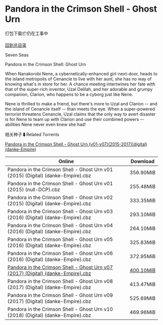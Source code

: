 # Pandora in the Crimson Shell - Ghost Urn

打包下载📦仍在工事中

[回到总目录](/Catalogs.md)

Seven Seas

Pandora in the Crimson Shell: Ghost Urn

When Nanakorobi Nene, a cybernetically-enhanced girl-next-door, heads to the island metropolis of Cenancle to live with her aunt, she has no way of knowing what's in store for her. A chance meeting intertwines her fate with that of the super-rich inventor, Uzal Delilah, and her adorable and grumpy companion, Clarion, who happens to be a cyborg just like Nene.



Nene is thrilled to make a friend, but there's more to Uzal and Clarion -- and the island of Cenancle itself -- than meets the eye. When a super-powered terrorist threatens Cenancle, Uzal claims that the only way to avert disaster is for Nene to team up with Clarion and use their combined powers -- abilities Nene never even knew she had!





相关种子⬇Related Torrents

[Pandora in the Crimson Shell - Ghost Urn (v01-v07)(2015-2017)(digital)(danke-Empire)](https://github.com/alicewish/markdown/blob/master/torrent/Pandora-in-the-Crimson-Shell---Ghost-Urn--v01-v07--2015-2017--digital--danke-Empire.md)

Online | Download
--- | ---
Pandora in the Crimson Shell - Ghost Urn v01 (2015) (Digital) (danke-Empire).cbz | 356.90MiB
Pandora in the Crimson Shell - Ghost Urn v01 (2015) (null-DCP).cbz | 255.48MiB
Pandora in the Crimson Shell - Ghost Urn v02 (2015) (Digital) (danke-Empire).cbz | 333.35MiB
Pandora in the Crimson Shell - Ghost Urn v03 (2016) (Digital) (danke-Empire).cbz | 293.10MiB
Pandora in the Crimson Shell - Ghost Urn v04 (2016) (Digital) (danke-Empire).cbz | 264.10MiB
Pandora in the Crimson Shell - Ghost Urn v05 (2016) (Digital) (danke-Empire).cbz | 325.83MiB
Pandora in the Crimson Shell - Ghost Urn v06 (2016) (Digital) (danke-Empire).cbz | 372.95MiB
[Pandora in the Crimson Shell - Ghost Urn v07 (2017) (Digital) (danke-Empire).cbz](https://github.com/alicewish/markdown/blob/master/comic/Pandora-in-Crimson-Shell-Ghost-Urn-v07-2017-Digital-danke-Empire-cbz.md) | [400.10MiB](https://pan.baidu.com/s/1skNIzFJ#list/path=%2F0-Day%20Week%20of%202017%20Q3%2F0-Day%20Week%20of%202017.07.12%2F%E3%82%B3%E3%82%AD%E3%82%B7%E3%82%A8%E3%82%AD%E3%82%AD%E3%82%AF%E3%82%A8%E3%82%B5%E3%82%A4%E3%82%BB%E3%82%B9%E3%82%AA%E3%82%A4%E3%82%B1%E3%82%AF%E3%82%BD%E3%82%B3%E3%82%B7%E3%82%AB%E3%82%A2%E3%82%B9%E3%82%A4%E3%82%AD%E3%82%AF%E3%82%B5%E3%82%AB%E3%82%B3%E3%82%B3%E3%82%A8%E3%82%A4%E3%82%B3&parentPath=%2F0-Day%20Week%20of%202017%20Q3)
Pandora in the Crimson Shell - Ghost Urn v08 (2017) (Digital) (danke-Empire).cbz | 413.47MiB
Pandora in the Crimson Shell - Ghost Urn v09 (2017) (Digital) (danke-Empire).cbz | 525.69MiB
Pandora in the Crimson Shell - Ghost Urn v10 (2018) (Digital) (danke-Empire).cbz | 469.96MiB